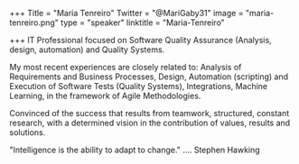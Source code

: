 ﻿+++
Title = "Maria Tenreiro"
Twitter = "@MariGaby31"
image = "maria-tenreiro.png"
type = "speaker"
linktitle = "Maria-Tenreiro"

+++
IT Professional focused on Software Quality Assurance (Analysis, design, automation) and Quality Systems.
 
My most recent experiences are closely related to: Analysis of Requirements and Business Processes, Design, Automation (scripting) and Execution of Software Tests (Quality Systems), Integrations, Machine Learning, in the framework of Agile Methodologies.
 
Convinced of the success that results from teamwork, structured, constant research, with a determined vision in the contribution of values, results and solutions.
 
"Intelligence is the ability to adapt to change." .... Stephen Hawking
